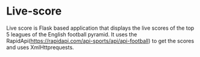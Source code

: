 # Live-score
Live score is Flask based application that displays the live scores of the top 5 leagues of the English football pyramid.
It uses the RapidApi(https://rapidapi.com/api-sports/api/api-football) to get the scores and uses XmlHttprequests.
